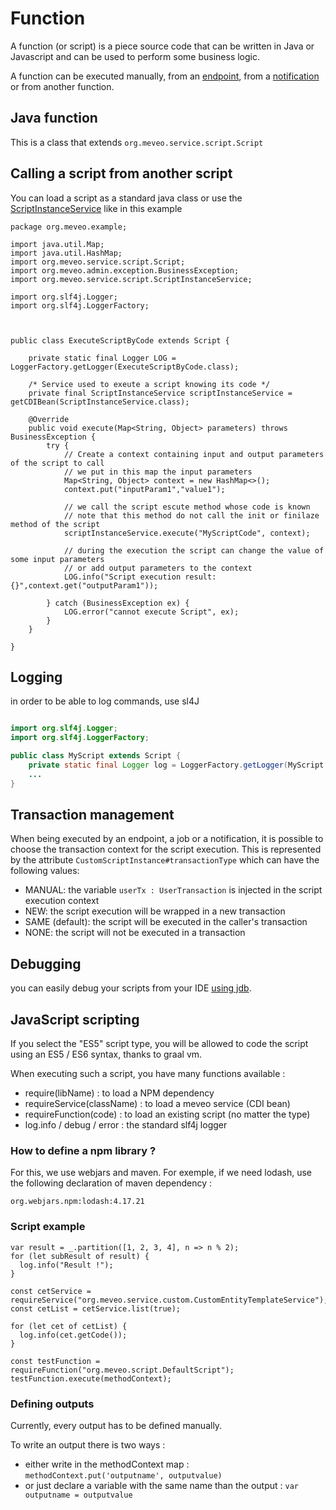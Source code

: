 # Function

A function (or script)  is a piece source code that can be written in Java or Javascript and can be used to perform some business logic.

A function can be executed manually, from an [endpoint](https://github.com/meveo-org/meveo/tree/master/meveo-admin/ejbs/src/main/java/org/meveo/service/technicalservice/endpoint),
from a [notification]((https://github.com/meveo-org/meveo/tree/master/meveo-admin/ejbs/src/main/java/org/meveo/service/notification)) or from another function.

## Java function

This is a class that extends `org.meveo.service.script.Script`


## Calling a script from another script

You can load a script as a standard java class or use the [ScriptInstanceService](./ScriptInstanceService.java) like in this example

```
package org.meveo.example;

import java.util.Map;
import java.util.HashMap;
import org.meveo.service.script.Script;
import org.meveo.admin.exception.BusinessException;
import org.meveo.service.script.ScriptInstanceService;

import org.slf4j.Logger;
import org.slf4j.LoggerFactory;



public class ExecuteScriptByCode extends Script {

    private static final Logger LOG = LoggerFactory.getLogger(ExecuteScriptByCode.class);
    
    /* Service used to exeute a script knowing its code */
    private final ScriptInstanceService scriptInstanceService = getCDIBean(ScriptInstanceService.class);

    @Override
    public void execute(Map<String, Object> parameters) throws BusinessException {
        try {
           	// Create a context containing input and output parameters of the script to call
            // we put in this map the input parameters 
            Map<String, Object> context = new HashMap<>();
          	context.put("inputParam1","value1");
          
            // we call the script escute method whose code is known
          	// note that this method do not call the init or finilaze method of the script
            scriptInstanceService.execute("MyScriptCode", context);
          
          	// during the execution the script can change the value of some input parameters
            // or add output parameters to the context
          	LOG.info("Script execution result:{}",context.get("outputParam1"));
            
        } catch (BusinessException ex) {
            LOG.error("cannot execute Script", ex);
        }
    }

}
```

## Logging

in order to be able to log commands, use sl4J 

```java

import org.slf4j.Logger;
import org.slf4j.LoggerFactory;

public class MyScript extends Script {
    private static final Logger log = LoggerFactory.getLogger(MyScript.class);
    ...
}
```

## Transaction management

When being executed by an endpoint, a job or a notification, it is possible to choose the transaction context for the script execution. This is represented by the attribute `CustomScriptInstance#transactionType` which can have the following values: 

- MANUAL: the variable `userTx : UserTransaction` is injected in the script execution context
- NEW: the script execution will be wrapped in a new transaction
- SAME (default): the script will be executed in the caller's transaction
- NONE: the script will not be executed in a transaction

## Debugging

you can easily debug your scripts from your IDE [using jdb](../../../../../../../../../documentation/DEBUGGING.md).

## JavaScript scripting

If you select the "ES5" script type, you will be allowed to code the script using an ES5 / ES6 syntax, thanks to graal vm.

When executing such a script, you have many functions available : 

- require(libName) : to load a NPM dependency
- requireService(className) : to load a meveo service (CDI bean)
- requireFunction(code) : to load an existing script (no matter the type)
- log.info / debug / error : the standard slf4j logger

### How to define a npm library ?

For this, we use webjars and maven. For exemple, if we need lodash, use the following declaration of maven dependency : 

`org.webjars.npm:lodash:4.17.21`

### Script example

```require("lodash");
var result = _.partition([1, 2, 3, 4], n => n % 2);
for (let subResult of result) {
  log.info("Result !");
}

const cetService = requireService("org.meveo.service.custom.CustomEntityTemplateService");
const cetList = cetService.list(true);

for (let cet of cetList) {
  log.info(cet.getCode());
}

const testFunction = requireFunction("org.meveo.script.DefaultScript");
testFunction.execute(methodContext);
```

### Defining outputs

Currently, every output has to be defined manually. 

To write an output there is two ways : 
* either write in the methodContext map : `methodContext.put('outputname', outputvalue)` 
* or just declare a variable with the same name than the output : `var outputname = outputvalue`

